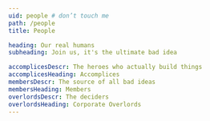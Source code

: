 ```yaml
---
uid: people # don’t touch me
path: /people
title: People

heading: Our real humans
subheading: Join us, it's the ultimate bad idea

accomplicesDescr: The heroes who actually build things
accomplicesHeading: Accomplices
membersDescr: The source of all bad ideas
membersHeading: Members
overlordsDescr: The deciders
overlordsHeading: Corporate Overlords
---
```

